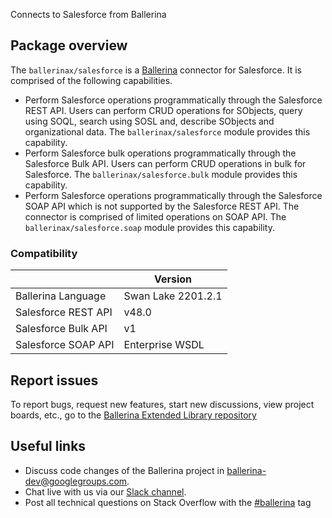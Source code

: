 Connects to Salesforce from Ballerina

## Package overview

The `ballerinax/salesforce` is a [Ballerina](https://ballerina.io/) connector for Salesforce. It is comprised of the following capabilities.

* Perform Salesforce operations programmatically through the Salesforce REST API. Users can perform CRUD operations for SObjects, query using SOQL, search using SOSL and, describe SObjects and organizational data. The `ballerinax/salesforce` module provides this capability.
* Perform Salesforce bulk operations programmatically through the Salesforce Bulk API. Users can perform CRUD operations in bulk for Salesforce. The `ballerinax/salesforce.bulk` module provides this capability.
* Perform Salesforce operations programmatically through the Salesforce SOAP API which is not supported by the Salesforce REST API. The connector is comprised of limited operations on SOAP API. The `ballerinax/salesforce.soap` module provides this capability.

### Compatibility
|                     | Version            |
|---------------------|--------------------|
| Ballerina Language  | Swan Lake 2201.2.1 |
| Salesforce REST API | v48.0              |
| Salesforce Bulk API | v1                 |
| Salesforce SOAP API | Enterprise WSDL    |

## Report issues
To report bugs, request new features, start new discussions, view project boards, etc., go to the [Ballerina Extended Library repository](https://github.com/ballerina-platform/ballerina-extended-library)

## Useful links
- Discuss code changes of the Ballerina project in [ballerina-dev@googlegroups.com](mailto:ballerina-dev@googlegroups.com).
- Chat live with us via our [Slack channel](https://ballerina.io/community/slack/).
- Post all technical questions on Stack Overflow with the [#ballerina](https://stackoverflow.com/questions/tagged/ballerina) tag
